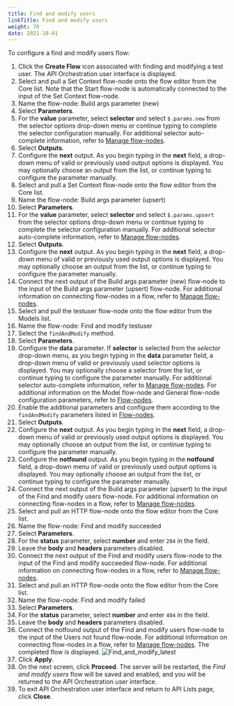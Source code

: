 ```yaml
---
title: Find and modify users
linkTitle: Find and modify users
weight: 70
date: 2021-10-01
---
```


To configure a find and modify users flow:

1. Click the **Create Flow** icon associated with finding and modifying a test user.
    The API Orchestration user interface is displayed.
1. Select and pull a Set Context flow-node onto the flow editor from the Core list. Note that the Start flow-node is automatically connected to the input of the Set Context flow-node.
1. Name the flow-node: Build args parameter (new)
1. Select **Parameters**.
1. For the **value** parameter, select **selector** and select `$.params.new` from the selector options drop-down menu or continue typing to complete the selector configuration manually. For additional selector auto-complete information, refer to [Manage flow-nodes](/docs/developer_guide/flows/manage_flow-nodes/).
1. Select **Outputs**.
1. Configure the **next** output. As you begin typing in the **next** field, a drop-down menu of valid or previously used output options is displayed. You may optionally choose an output from the list, or continue typing to configure the parameter manually.
1. Select and pull a Set Context flow-node onto the flow editor from the Core list.
1. Name the flow-node: Build args parameter (upsert)
1. Select **Parameters**.
1. For the **value** parameter, select **selector** and select `$.params.upsert` from the selector options drop-down menu or continue typing to complete the selector configuration manually. For additional selector auto-complete information, refer to [Manage flow-nodes](/docs/developer_guide/flows/manage_flow-nodes/).
1. Select **Outputs**.
1. Configure the **next** output. As you begin typing in the **next** field, a drop-down menu of valid or previously used output options is displayed. You may optionally choose an output from the list, or continue typing to configure the parameter manually.
1. Connect the next output of the Build args parameter (new) flow-node to the input of the Build args parameter (upsert) flow-node. For additional information on connecting flow-nodes in a flow, refer to [Manage flow-nodes](/docs/developer_guide/flows/manage_flow-nodes/).
1. Select and pull the testuser flow-node onto the flow editor from the Models list.
1. Name the flow-node: Find and modify testuser
1. Select the `findAndModify` method.
1. Select **Parameters**.
1. Configure the **data** parameter. If **selector** is selected from the _selector_ drop-down menu, as you begin typing in the **data** parameter field, a drop-down menu of valid or previously used selector options is displayed. You may optionally choose a selector from the list, or continue typing to configure the parameter manually. For additional selector auto-complete information, refer to [Manage flow-nodes](/docs/developer_guide/flows/manage_flow-nodes/). For additional information on the Model flow-node and General flow-node configuration parameters, refer to [Flow-nodes](/docs/developer_guide/flows/flow-nodes/).
1. Enable the additional parameters and configure them according to the `findAndModify` parameters listed in [Flow-nodes](/docs/developer_guide/flows/flow-nodes/).
1. Select **Outputs**.
1. Configure the **next** output. As you begin typing in the **next** field, a drop-down menu of valid or previously used output options is displayed. You may optionally choose an output from the list, or continue typing to configure the parameter manually.
1. Configure the **notfound** output. As you begin typing in the **notfound** field, a drop-down menu of valid or previously used output options is displayed. You may optionally choose an output from the list, or continue typing to configure the parameter manually.
1. Connect the next output of the Build args parameter (upsert) to the input of the Find and modify users flow-node. For additional information on connecting flow-nodes in a flow, refer to [Manage flow-nodes](/docs/developer_guide/flows/manage_flow-nodes/).
1. Select and pull an HTTP flow-node onto the flow editor from the Core list.
1. Name the flow-node: Find and modify succeeded
1. Select **Parameters**.
1. For the **status** parameter, select **number** and enter `204` in the field.
1. Leave the **body** and **headers** parameters disabled.
1. Connect the next output of the Find and modify users flow-node to the input of the Find and modify succeeded flow-node. For additional information on connecting flow-nodes in a flow, refer to [Manage flow-nodes](/docs/developer_guide/flows/manage_flow-nodes/).
1. Select and pull an HTTP flow-node onto the flow editor from the Core list.
1. Name the flow-node: Find and modify failed
1. Select **Parameters**.
1. For the **status** parameter, select **number** and enter `404` in the field.
1. Leave the **body** and **headers** parameters disabled.
1. Connect the notfound output of the Find and modify users flow-node to the input of the Users not found flow-node. For additional information on connecting flow-nodes in a flow, refer to [Manage flow-nodes](/docs/developer_guide/flows/manage_flow-nodes/). The completed flow is displayed.
![Find_and_modify_latest](/Images/find_and_modify_latest.png)
1. Click **Apply**.
1. On the next screen, click **Proceed**. The server will be restarted, the _Find and modify users_ flow will be saved and enabled, and you will be returned to the API Orchestration user interface.
1. To exit API Orchestration user interface and return to API Lists page, click **Close**.
